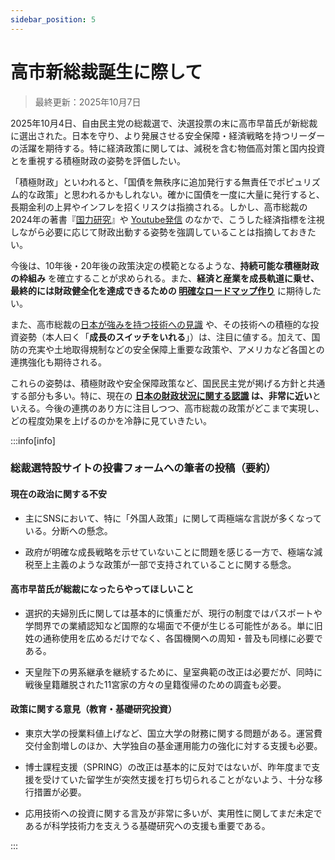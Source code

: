 ```yaml
---
sidebar_position: 5
---
```


# 高市新総裁誕生に際して

> 最終更新：2025年10月7日

2025年10月4日、自由民主党の総裁選で、決選投票の末に高市早苗氏が新総裁に選出された。日本を守り、より発展させる安全保障・経済戦略を持つリーダーの活躍を期待する。特に経済政策に関しては、減税を含む物価高対策と国内投資とを重視する積極財政の姿勢を評価したい。

「積極財政」といわれると、「国債を無秩序に追加発行する無責任でポピュリズム的な政策」と思われるかもしれない。確かに国債を一度に大量に発行すると、長期金利の上昇やインフレを招くリスクは指摘される。しかし、高市総裁の2024年の著書『[国力研究](https://www.amazon.co.jp/s?k=%E5%9B%BD%E5%8A%9B%E7%A0%94%E7%A9%B6+%E6%97%A5%E6%9C%AC%E5%88%97%E5%B3%B6%E3%82%92+%E5%BC%B7%E3%81%8F%E8%B1%8A%E3%81%8B%E3%81%AB&adgrpid=164746847885&hvadid=710331999972&hvdev=c&hvexpln=0&hvlocphy=1009180&hvnetw=g&hvocijid=5068663554228569473--&hvqmt=e&hvrand=5068663554228569473&hvtargid=kwd-2346561030894&hydadcr=4078_13378631&jp-ad-ap=0&mcid=a45f79c596253d06b8fefa1f702e8186&tag=googhydr-22&ref=pd_sl_7cc5c31jgl_e)』や [Youtube発信](https://www.youtube.com/watch?v=MMA4nCk4enk&t=878s) のなかで、こうした経済指標を注視しながら必要に応じて財政出動する姿勢を強調していることは指摘しておきたい。

今後は、10年後・20年後の政策決定の模範となるような、**持続可能な積極財政の枠組み** を確立することが求められる。また、**経済と産業を成長軌道に乗せ、最終的には財政健全化を達成できるための [明確なロードマップ作り](https://new-kokumin.jp/wp-content/uploads/2021/12/522fd06037c8eb1d015e75df50b11f47.pdf)** に期待したい。

また、高市総裁の[日本が強みを持つ技術への見識](https://www.youtube.com/watch?v=zj9LnFJyh0o) や、その技術への積極的な投資姿勢（本人曰く「**成長のスイッチをいれる**」）は、注目に値する。加えて、国防の充実や土地取得規制などの安全保障上重要な政策や、アメリカなど各国との連携強化も期待される。

これらの姿勢は、積極財政や安全保障政策など、国民民主党が掲げる方針と共通する部分も多い。特に、現在の **[日本の財政状況に関する認識](https://www.youtube.com/watch?v=SWYC8EN_xdY) は、非常に近い**といえる。今後の連携のあり方に注目しつつ、高市総裁の政策がどこまで実現し、どの程度効果を上げるのかを冷静に見ていきたい。

:::info[info]

### 総裁選特設サイトの投書フォームへの筆者の投稿（要約）

#### 現在の政治に関する不安

- 主にSNSにおいて、特に「外国人政策」に関して両極端な言説が多くなっている。分断への懸念。

- 政府が明確な成長戦略を示せていないことに問題を感じる一方で、極端な減税至上主義のような政策が一部で支持されていることに関する懸念。

#### 高市早苗氏が総裁になったらやってほしいこと

- 選択的夫婦別氏に関しては基本的に慎重だが、現行の制度ではパスポートや学問界での業績認知など国際的な場面で不便が生じる可能性がある。単に旧姓の通称使用を広めるだけでなく、各国機関への周知・普及も同様に必要である。

- 天皇陛下の男系継承を継続するために、皇室典範の改正は必要だが、同時に戦後皇籍離脱された11宮家の方々の皇籍復帰のための調査も必要。

#### 政策に関する意見（教育・基礎研究投資）

- 東京大学の授業料値上げなど、国立大学の財務に関する問題がある。運営費交付金割増しのほか、大学独自の基金運用能力の強化に対する支援も必要。

- 博士課程支援（SPRING）の改正は基本的に反対ではないが、昨年度まで支援を受けていた留学生が突然支援を打ち切られることがないよう、十分な移行措置が必要。

- 応用技術への投資に関する言及が非常に多いが、実用性に関してまだ未定であるが科学技術力を支えうる基礎研究への支援も重要である。

:::
